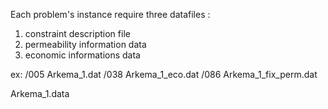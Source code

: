 Each problem's instance require three datafiles :

1. constraint description file
2. permeability information data
3. economic informations data

ex:
/005 Arkema_1.dat
/038 Arkema_1_eco.dat
/086 Arkema_1_fix_perm.dat


Arkema_1.data


